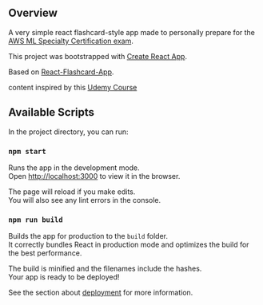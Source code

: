 ## Overview

A very simple react flashcard-style app made to personally prepare for the [AWS ML Specialty Certification exam](https://aws.amazon.com/certification/certified-machine-learning-specialty/).

This project was bootstrapped with [Create React App](https://github.com/facebook/create-react-app).

Based on [React-Flashcard-App](https://github.com/WebDevSimplified/React-Flashcard-App).

content inspired by this [Udemy Course](https://www.udemy.com/course/aws-machine-learning/)

## Available Scripts

In the project directory, you can run:

### `npm start`

Runs the app in the development mode.<br />
Open [http://localhost:3000](http://localhost:3000) to view it in the browser.

The page will reload if you make edits.<br />
You will also see any lint errors in the console.

### `npm run build`

Builds the app for production to the `build` folder.<br />
It correctly bundles React in production mode and optimizes the build for the best performance.

The build is minified and the filenames include the hashes.<br />
Your app is ready to be deployed!

See the section about [deployment](https://facebook.github.io/create-react-app/docs/deployment) for more information.
